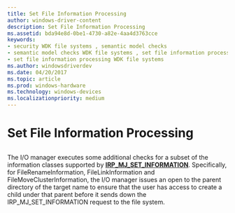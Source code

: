 ```yaml
---
title: Set File Information Processing
author: windows-driver-content
description: Set File Information Processing
ms.assetid: bda94e8d-0be1-4730-a82e-4aa4d3763cce
keywords:
- security WDK file systems , semantic model checks
- semantic model checks WDK file systems , set file information processing
- set file information processing WDK file systems
ms.author: windowsdriverdev
ms.date: 04/20/2017
ms.topic: article
ms.prod: windows-hardware
ms.technology: windows-devices
ms.localizationpriority: medium
---
```


# Set File Information Processing


## <span id="ddk_set_file_information_processing_if"></span><span id="DDK_SET_FILE_INFORMATION_PROCESSING_IF"></span>


The I/O manager executes some additional checks for a subset of the information classes supported by [**IRP\_MJ\_SET\_INFORMATION**](https://msdn.microsoft.com/library/windows/hardware/ff549366). Specifically, for FileRenameInformation, FileLinkInformation and FileMoveClusterInformation, the I/O manager issues an open to the parent directory of the target name to ensure that the user has access to create a child under that parent before it sends down the IRP\_MJ\_SET\_INFORMATION request to the file system.

 

 




